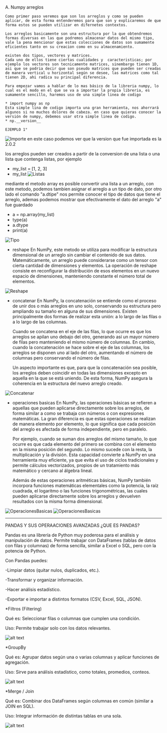   A. Numpy arreglos

    Como primer paso veremos que son los arreglos y como se pueden aplicar, de esta forma entenderemos para que son y explicaremos de que forma estos se pueden utilizar en difernetes contextos.

    Los arreglos basicamente son una estructura por la que obtendremos formas diversas en las que podremos almacenar datos del mismo tipo, vale la pena mencionar que estas colecciones de datos son sumamente eficientes tanto en su creacion como en su almacenamiento.

    existen dos tipos, vectores y matrices.
    Cada uno de ellos tiene ciertas cualidades y  caracteristicas; por ejemplo los vectores son tecnicamente matrices, sinembargo tienen 1D, asi que se podria decir que son pseudo matrices que pueden ser creadas de manera vertical u horizontal según se desee, las matrices como tal tienen 2D, ahi radica su principal diferencia.
    
    Para empezar vamos a hablar de lo mas básico de la libreria numpy, lo cual es el modo en el que se va a importar la propia libreria, es sumamente sencillo, haremos uso de una simple linea de codigo
    
    * import numpy as np
    Esta simple lina de codigo importa una gran herramienta, nos ahorrará algunos si no muchos dolores de cabeza. en caso que quieras conocer la versión de numpy, debemos usar otra simple linea de codigo.
    * np.__version__

    EJEMPLO 1°
![Importe](./imagenes/Importe%20de%20Numpy.png)
    en este caso podemos ver que la version que fue importada es la 2.0.2

  los arreglos pueden ser creados a partir de la conversion de una lista o una lista que contenga listas, por ejemplo
  * my_list = [1, 2, 3]
  * my_list
![Listas](/imagenes/Ejemplo%20de%20listas.png)

  mediante el metodo array es posible convertir una lista a un arreglo, con este metodo, podemos tambien asignar el arreglo a un tipo de dato, por otro lado el comando "a.dtipe" nos permite conocer el tipo de datos que tiene el arreglo, ademas podemos mostrar que efectivamente el dato del arreglo "a" fue guardado

  * a = np.array(my_list)
  * type(a)
  * a.dtype 
  * print(a)

![Tipo](/imagenes/Tipo%20de%20dato%20e%20impresion.png)

* reshape
  En NumPy, este metodo se utiliza para modificar la estructura dimensional de un arreglo sin cambiar el contenido de sus datos. Matemáticamente, un arreglo puede considerarse como un tensor con cierta cantidad de dimensiones y elementos. La operación de reshape consiste en reconfigurar la distribución de esos elementos en un nuevo espacio de dimensiones, manteniendo constante el número total de elementos.

![Reshape](/imagenes/Ejemplo%20n2.png)

  * concatenar
    En NumPy, la concatenación se entiende como el proceso de unir dos o más arreglos en uno solo, conservando su estructura pero ampliando su tamaño en alguna de sus dimensiones. Existen principalmente dos formas de realizar esta unión: a lo largo de las filas o a lo largo de las columnas.

    Cuando se concatena en el eje de las filas, lo que ocurre es que los arreglos se apilan uno debajo del otro, generando así un mayor número de filas pero manteniendo el mismo número de columnas. En cambio, cuando la concatenación se hace sobre el eje de las columnas, los arreglos se disponen uno al lado del otro, aumentando el número de columnas pero conservando el número de filas.

    Un aspecto importante es que, para que la concatenación sea posible, los arreglos deben coincidir en todas las dimensiones excepto en aquella en la que se está uniendo. De esta forma, NumPy asegura la coherencia en la estructura del nuevo arreglo creado.

![Concatenar](/imagenes/EJemlpo%20de%20concatenar.png)

  * operaciones basicas
    En NumPy, las operaciones básicas se refieren a aquellas que pueden aplicarse directamente sobre los arreglos, de forma similar a como se trabaja con números o con expresiones matemáticas. La gran diferencia es que estas operaciones se realizan de manera elemento por elemento, lo que significa que cada posición del arreglo es afectada de forma independiente, pero en paralelo.

    Por ejemplo, cuando se suman dos arreglos del mismo tamaño, lo que ocurre es que cada elemento del primero se combina con el elemento en la misma posición del segundo. Lo mismo sucede con la resta, la multiplicación y la división. Esta capacidad convierte a NumPy en una herramienta muy eficiente, ya que evita el uso de ciclos tradicionales y permite cálculos vectorizados, propios de un tratamiento más matemático y cercano al álgebra lineal.

    Además de estas operaciones aritméticas básicas, NumPy también incorpora funciones matemáticas elementales como la potencia, la raíz cuadrada, el logaritmo o las funciones trigonométricas, las cuales pueden aplicarse directamente sobre los arreglos y devuelven resultados con la misma forma dimensional.
    
![OperacionesBasicas](/imagenes/Codigo.png)
![OperacionesBasicas](/imagenes/ejecucion.png)


_______________________________________________________________________________________________________

PANDAS Y SUS OPERAACIONES AVANZADAS
¿QUE ES PANDAS?

 Pandas es una librería de Python muy poderosa para el análisis y manipulación de datos.
 Permite trabajar con DataFrames (tablas de datos con filas y columnas) de forma sencilla, similar a Excel o SQL, pero con la potencia de Python.

 Con Pandas puedes:

 -Limpiar datos (quitar nulos, duplicados, etc.).

 -Transformar y organizar información.

 -Hacer análisis estadístico.

 -Exportar e importar a distintos formatos (CSV, Excel, SQL, JSON).

  *Filtros (Filtering)

Qué es: Seleccionar filas o columnas que cumplen una condición.

Uso: Permite trabajar solo con los datos relevantes.

![alt text](/imagenes/image-1.png)

  *GroupBy

Qué es: Agrupar datos según una o varias columnas y aplicar funciones de agregación.

Uso: Sirve para análisis estadístico, como totales, promedios, conteos.

![alt text](/imagenes/image-2.png)

   *Merge / Join

Qué es: Combinar dos DataFrames según columnas en común (similar a JOIN en SQL).

Uso: Integrar información de distintas tablas en una sola.

![alt text](/imagenes/image-3.pngx)




